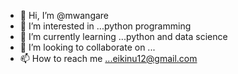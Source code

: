 - 👋 Hi, I’m @mwangare
- 👀 I’m interested in ...python programming 
- 🌱 I’m currently learning ...python and data science
- 💞️ I’m looking to collaborate on ...
- 📫 How to reach me ...eikinu12@gmail.com

<!---
mwangare/mwangare is a ✨ special ✨ repository because its `README.md` (this file) appears on your GitHub profile.
You can click the Preview link to take a look at your changes.
--->
